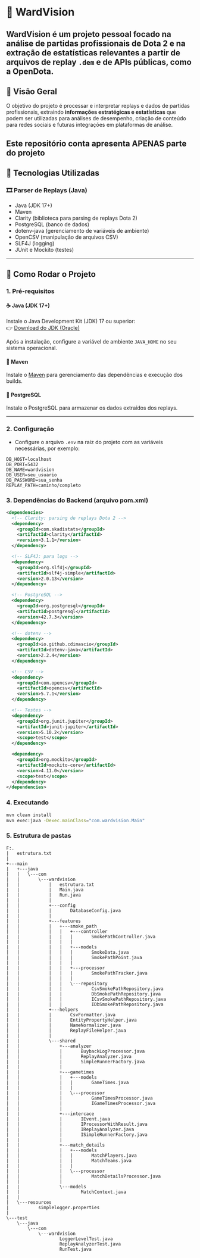 # 🧠 WardVision

**WardVision** é um projeto pessoal focado na **análise de partidas profissionais de Dota 2** e na **extração de estatísticas relevantes** a partir de arquivos de replay `.dem` e de **APIs públicas**, como a OpenDota.
---

## 🎯 Visão Geral

O objetivo do projeto é processar e interpretar replays e dados de partidas profissionais, extraindo **informações estratégicas e estatísticas** que podem ser utilizadas para análises de desempenho, criação de conteúdo para redes sociais e futuras integrações em plataformas de análise.

**Este repositório conta apresenta APENAS parte do projeto**
---

## 🧰 Tecnologias Utilizadas

### 🎞️ Parser de Replays (Java)
- Java (JDK 17+)
- Maven
- Clarity (biblioteca para parsing de replays Dota 2)
- PostgreSQL (banco de dados)
- dotenv-java (gerenciamento de variáveis de ambiente)
- OpenCSV (manipulação de arquivos CSV)
- SLF4J (logging)
- JUnit e Mockito (testes)

---

## 🚀 Como Rodar o Projeto

### 1. Pré-requisitos

#### ☕ Java (JDK 17+)

Instale o Java Development Kit (JDK) 17 ou superior:  
👉 [Download do JDK (Oracle)](https://www.oracle.com/java/technologies/javase/jdk17-archive-downloads.html)

Após a instalação, configure a variável de ambiente `JAVA_HOME` no seu sistema operacional.

#### 🔧 Maven

Instale o [Maven](https://maven.apache.org/install.html) para gerenciamento das dependências e execução dos builds.

#### 🐘 PostgreSQL

Instale o PostgreSQL para armazenar os dados extraídos dos replays.

---

### 2. Configuração

- Configure o arquivo `.env` na raiz do projeto com as variáveis necessárias, por exemplo:

```env
DB_HOST=localhost
DB_PORT=5432
DB_NAME=wardvision
DB_USER=seu_usuario
DB_PASSWORD=sua_senha
REPLAY_PATH=caminho/completo
```

### 3. Dependências do Backend (arquivo pom.xml)

```xml
<dependencies>
  <!-- Clarity: parsing de replays Dota 2 -->
  <dependency>
    <groupId>com.skadistats</groupId>
    <artifactId>clarity</artifactId>
    <version>3.1.1</version>
  </dependency>

  <!-- SLF4J: para logs -->
  <dependency>
    <groupId>org.slf4j</groupId>
    <artifactId>slf4j-simple</artifactId>
    <version>2.0.13</version>
  </dependency>

  <!-- PostgreSQL -->
  <dependency>
    <groupId>org.postgresql</groupId>
    <artifactId>postgresql</artifactId>
    <version>42.7.3</version>
  </dependency>

  <!-- dotenv -->
  <dependency>
    <groupId>io.github.cdimascio</groupId>
    <artifactId>dotenv-java</artifactId>
    <version>2.2.4</version>
  </dependency>

  <!-- CSV -->
  <dependency>
    <groupId>com.opencsv</groupId>
    <artifactId>opencsv</artifactId>
    <version>5.7.1</version>
  </dependency>

  <!-- Testes -->
  <dependency>
    <groupId>org.junit.jupiter</groupId>
    <artifactId>junit-jupiter</artifactId>
    <version>5.10.2</version>
    <scope>test</scope>
  </dependency>

  <dependency>
    <groupId>org.mockito</groupId>
    <artifactId>mockito-core</artifactId>
    <version>4.11.0</version>
    <scope>test</scope>
  </dependency>
</dependencies>
```

### 4. Executando

```bash
mvn clean install
mvn exec:java -Dexec.mainClass="com.wardvision.Main"
```

### 5. Estrutura de pastas
```plaintext
F:.
|   estrutura.txt
|   
+---main
|   +---java
|   |   \---com
|   |       \---wardvision
|   |           |   estrutura.txt
|   |           |   Main.java
|   |           |   Run.java
|   |           |   
|   |           +---config
|   |           |       DatabaseConfig.java
|   |           |       
|   |           +---features       
|   |           |   +---smoke_path
|   |           |   |   +---controller
|   |           |   |   |       SmokePathController.java
|   |           |   |   |       
|   |           |   |   +---models
|   |           |   |   |       SmokeData.java
|   |           |   |   |       SmokePathPoint.java
|   |           |   |   |       
|   |           |   |   +---processor
|   |           |   |   |       SmokePathTracker.java
|   |           |   |   |       
|   |           |   |   \---repository
|   |           |   |           CsvSmokePathRepository.java
|   |           |   |           DbSmokePathRepository.java
|   |           |   |           ICsvSmokePathRepository.java
|   |           |   |           IDbSmokePathRepository.java                 
|   |           +---helpers
|   |           |       CsvFormatter.java
|   |           |       EntityPropertyHelper.java
|   |           |       NameNormalizer.java
|   |           |       ReplayFileHelper.java
|   |           |       
|   |           \---shared
|   |               +---analyzer
|   |               |       BuybackLogProcessor.java
|   |               |       ReplayAnalyzer.java
|   |               |       SimpleRunnerFactory.java
|   |               |       
|   |               +---gametimes
|   |               |   +---models
|   |               |   |       GameTimes.java
|   |               |   |       
|   |               |   \---processor
|   |               |           GameTimesProcessor.java
|   |               |           IGameTimesProcessor.java
|   |               |           
|   |               +---intercace
|   |               |       IEvent.java
|   |               |       IProcessorWithResult.java
|   |               |       IReplayAnalyzer.java
|   |               |       ISimpleRunnerFactory.java
|   |               |       
|   |               +---match_details
|   |               |   +---models
|   |               |   |       MatchPlayers.java
|   |               |   |       MatchTeams.java
|   |               |   |       
|   |               |   \---processor
|   |               |           MatchDetailsProcessor.java
|   |               |           
|   |               \---models
|   |                       MatchContext.java
|   |                       
|   \---resources
|           simplelogger.properties
|           
\---test
    \---java
        \---com
            \---wardvision
                    LoggerLevelTest.java
                    ReplayAnalyzerTest.java
                    RunTest.java
```